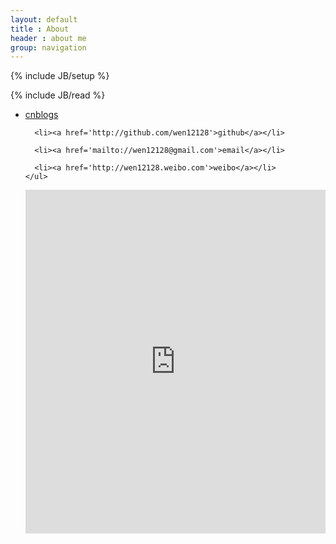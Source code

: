 ```yaml
---
layout: default
title : About
header : about me
group: navigation
---
```

{% include JB/setup %}

<div id="post">
  {% include JB/read %}
  <p>
    <ul>
      <li><a href='http://wen12128.cnblogs.com'>cnblogs</a></li>

      <li><a href='http://github.com/wen12128'>github</a></li>

      <li><a href='mailto://wen12128@gmail.com'>email</a></li>

      <li><a href='http://wen12128.weibo.com'>weibo</a></li>
    </ul>
  </p>
  <iframe width="100%" height="550" class="share_self"  frameborder="0" scrolling="no" src="http://widget.weibo.com/weiboshow/index.php?language=&width=0&height=550&fansRow=1&ptype=1&speed=0&skin=5&isTitle=1&noborder=1&isWeibo=1&isFans=1&uid=3296807540&verifier=1f8f3d1e&dpc=1"></iframe>

</div>
